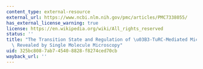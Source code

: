 ```yaml
---
content_type: external-resource
external_url: https://www.ncbi.nlm.nih.gov/pmc/articles/PMC7338055/
has_external_license_warning: true
license: https://en.wikipedia.org/wiki/All_rights_reserved
status: ''
title: "The Transition State and Regulation of \u03B3-TuRC-Mediated Microtubule Nucleation\
  \ Revealed by Single Molecule Microscopy"
uid: 325bc808-7ab7-4540-8828-f8274ced70cb
wayback_url: ''
---
```

